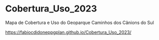 # Cobertura_Uso_2023
Mapa de Cobertura e Uso do Geoparque Caminhos dos Cânions do Sul


https://fabiocdidoneppgplan.github.io/Cobertura_Uso_2023/
